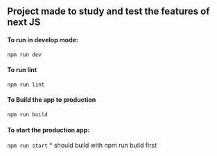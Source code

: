 ## Project made to study and test the features of next JS

#### To run in develop mode:
`npm run dev`

#### To run lint
`npm run lint`

#### To Build the app to production
`npm run build`

#### To start the production app:
`npm run start`
\* should build with npm run build first
